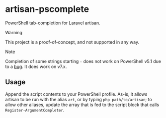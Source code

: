 # artisan-pscomplete

PowerShell tab-completion for Laravel artisan.

> [!WARNING]
> This project is a proof-of-concept, and not supported in any way.

> [!NOTE]
> Completion of some strings starting `-` does not work on PowerShell v5.1 due to a [bug](https://github.com/PowerShell/PowerShell/issues/2912). It does work on v7.x.

## Usage

Append the script contents to your PowerShell profile. As-is, it allows artisan to be run with the alias `art`, or by typing `php path/to/artisan`; to allow other aliases, update the array that is fed to the script block that calls `Register-ArgumentCompleter`.
